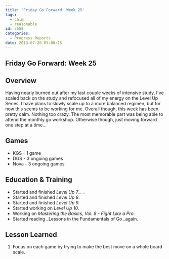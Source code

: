 ```yaml
---
title: 'Friday Go Forward: Week 25'
tags:
  - calm
  - reasonable
id: 3558
categories:
  - Progress Reports
date: 2013-07-26 05:00:25
---
```


## Friday Go Forward: Week 25

## Overview

Having nearly burned out after my last couple weeks of intensive study, I've scaled back on the study and refocused all of my energy on the Level Up Series. I have plans to slowly scale up to a more balanced regimen, but for now this seems to be working for me. Overall though, this week has been pretty calm. Nothing too crazy. The most memorable part was being able to attend the monthly go workshop. Otherwise though, just moving forward one step at a time...

## Games

*   KGS - 1 game
*   DGS - 3 ongoing games
*   Nova - 3 ongoing games

## Education &amp; Training

*   Started and finished _Level Up 7_._
_
*   Started and finished _Level Up 8_.
*   Started and finished _Level Up 9._
*   Started working on _Level Up 10_.
*   Working on _Mastering the Basics, Vol. 8 - Fight Like a Pro_.
*   Started reading _Lessons in the Fundamentals of Go _again.

## Lesson Learned

1.  Focus on each game by trying to make the best move on a whole board scale.